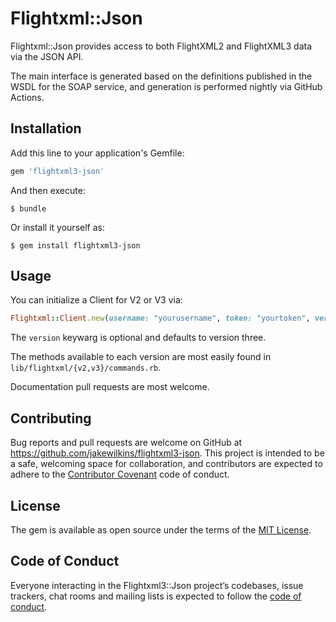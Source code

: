 # Flightxml::Json

Flightxml::Json provides access to both FlightXML2 and FlightXML3 data via the JSON API.

The main interface is generated based on the definitions published in the WSDL
for the SOAP service, and generation is performed nightly via GitHub Actions.

## Installation

Add this line to your application's Gemfile:

```ruby
gem 'flightxml3-json'
```

And then execute:

    $ bundle

Or install it yourself as:

    $ gem install flightxml3-json

## Usage

You can initialize a Client for V2 or V3 via:

```ruby
Flightxml::Client.new(username: "yourusername", token: "yourtoken", version: 3)
```

The `version` keywarg is optional and defaults to version three.

The methods available to each version are most easily found in `lib/flightxml/{v2,v3}/commands.rb`.

Documentation pull requests are most welcome.

## Contributing

Bug reports and pull requests are welcome on GitHub at https://github.com/jakewilkins/flightxml3-json. This project is intended to be a safe, welcoming space for collaboration, and contributors are expected to adhere to the [Contributor Covenant](http://contributor-covenant.org) code of conduct.

## License

The gem is available as open source under the terms of the [MIT License](https://opensource.org/licenses/MIT).

## Code of Conduct

Everyone interacting in the Flightxml3::Json project’s codebases, issue trackers, chat rooms and mailing lists is expected to follow the [code of conduct](https://github.com/jakewilkins/flightxml3-json/blob/master/CODE_OF_CONDUCT.md).
